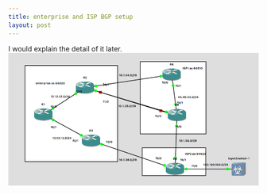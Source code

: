```yaml
---
title: enterprise and ISP BGP setup
layout: post
---
```

I would explain the detail of it later.
<img src="/img/posts/advance_bgp.png" alt="bgp basics" align="center"/>



